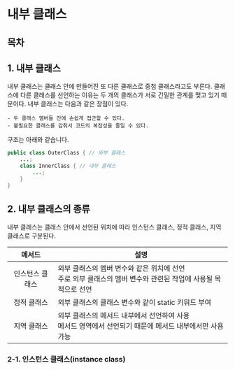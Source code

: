 # 내부 클래스

## 목차

## 1. 내부 클래스
내부 클래스는 클래스 안에 만들어진 또 다른 클래스로 중첩 클래스라고도 부른다. 클래스에 다른 클래스를 선언하는 이유는 두 개의 클래스가 서로 긴밀한 관계를 맺고 있기 때문이다. 내부 클래스는 다음과 같은 장점이 있다.
```
- 두 클래스 멤버들 간에 손쉽게 접근할 수 있다.
- 불필요한 클래스를 감춰서 코드의 복잡성을 줄일 수 있다.
```

구조는 아래와 같습니다.

```java
public class OuterClass { // 와부 클래스
    ...;
    class InnerClass { // 내부 클래스
        ...;
    }
}
```

## 2. 내부 클래스의 종류
내부 클래스는 클래스 안에서 선언된 위치에 따라 인스턴스 클래스, 정적 클래스, 지역 클래스로 구분된다.

| 메서드  |설명|
|:----:|-|
|인스턴스 클래스|외부 클래스의 멤버 변수와 같은 위치에 선언<br/>주로 외부 클래스의 멤버 변수와 관련된 작업에 사용될 목적으로 선언|
|정적 클래스|외부 클래스의 클래스 변수와 같이 static 키워드 부여|
|지역 클래스|외부 클래스의 메서드 내부에서 선언하여 사용<br/>메서드 영역에서 선언되기 때문에 메서드 내부에서만 사용 가능|

### 2-1. 인스턴스 클래스(instance class)

